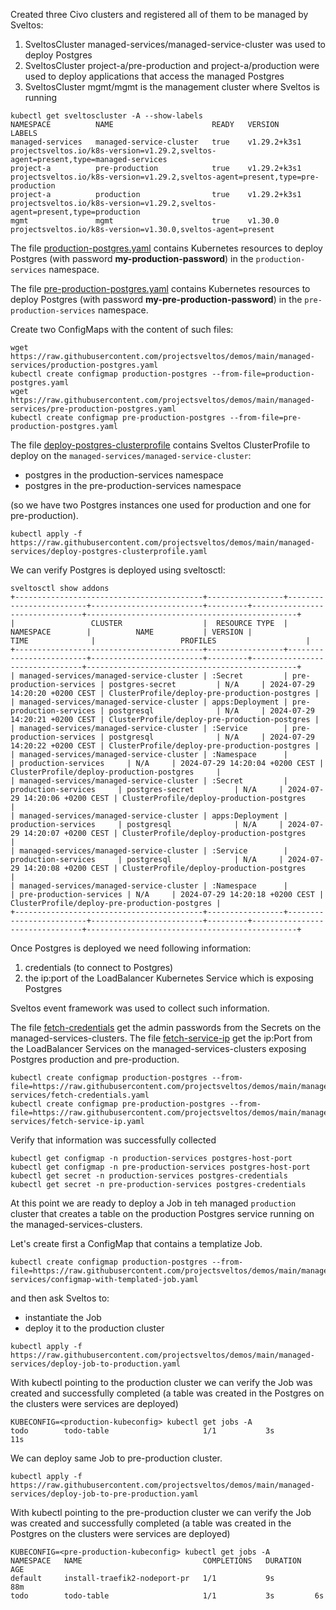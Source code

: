 Created three Civo clusters and registered all of them to be managed by Sveltos:

1. SveltosCluster managed-services/managed-service-cluster was used to deploy Postgres
2. SveltosCluster project-a/pre-production  and project-a/production were used to deploy applications that access the managed Postgres
3. SveltosCluster mgmt/mgmt is the management cluster where Sveltos is running

```
kubectl get sveltoscluster -A --show-labels                                     
NAMESPACE          NAME                      READY   VERSION        LABELS
managed-services   managed-service-cluster   true    v1.29.2+k3s1   projectsveltos.io/k8s-version=v1.29.2,sveltos-agent=present,type=managed-services
project-a          pre-production            true    v1.29.2+k3s1   projectsveltos.io/k8s-version=v1.29.2,sveltos-agent=present,type=pre-production
project-a          production                true    v1.29.2+k3s1   projectsveltos.io/k8s-version=v1.29.2,sveltos-agent=present,type=production
mgmt               mgmt                      true    v1.30.0        projectsveltos.io/k8s-version=v1.30.0,sveltos-agent=present
```


The file [production-postgres.yaml](production-postgres.yaml) contains Kubernetes resources to deploy Postgres (with password __my-production-password__) in the `production-services` namespace.

The file [pre-production-postgres.yaml](pre-production-postgres.yaml) contains Kubernetes resources to deploy Postgres (with password __my-pre-production-password__) in the `pre-production-services` namespace.

Create two ConfigMaps with the content of such files:

```
wget https://raw.githubusercontent.com/projectsveltos/demos/main/managed-services/production-postgres.yaml 
kubectl create configmap production-postgres --from-file=production-postgres.yaml
wget https://raw.githubusercontent.com/projectsveltos/demos/main/managed-services/pre-production-postgres.yaml 
kubectl create configmap pre-production-postgres --from-file=pre-production-postgres.yaml 
```

The file [deploy-postgres-clusterprofile](deploy-postgres-clusterprofile.yaml) contains Sveltos ClusterProfile to deploy on the `managed-services/managed-service-cluster`:

- postgres in the production-services namespace
- postgres in the pre-production-services namespace

(so we have two Postgres instances one used for production and one for pre-production).

```
kubectl apply -f https://raw.githubusercontent.com/projectsveltos/demos/main/managed-services/deploy-postgres-clusterprofile.yaml
```

We can verify Postgres is deployed using sveltosctl:

```
sveltosctl show addons
+------------------------------------------+-----------------+-------------------------+-------------------------+---------+--------------------------------+-----------------------------------------------+
|                 CLUSTER                  |  RESOURCE TYPE  |        NAMESPACE        |          NAME           | VERSION |              TIME              |                   PROFILES                    |
+------------------------------------------+-----------------+-------------------------+-------------------------+---------+--------------------------------+-----------------------------------------------+
| managed-services/managed-service-cluster | :Secret         | pre-production-services | postgres-secret         | N/A     | 2024-07-29 14:20:20 +0200 CEST | ClusterProfile/deploy-pre-production-postgres |
| managed-services/managed-service-cluster | apps:Deployment | pre-production-services | postgresql              | N/A     | 2024-07-29 14:20:21 +0200 CEST | ClusterProfile/deploy-pre-production-postgres |
| managed-services/managed-service-cluster | :Service        | pre-production-services | postgresql              | N/A     | 2024-07-29 14:20:22 +0200 CEST | ClusterProfile/deploy-pre-production-postgres |
| managed-services/managed-service-cluster | :Namespace      |                         | production-services     | N/A     | 2024-07-29 14:20:04 +0200 CEST | ClusterProfile/deploy-production-postgres     |
| managed-services/managed-service-cluster | :Secret         | production-services     | postgres-secret         | N/A     | 2024-07-29 14:20:06 +0200 CEST | ClusterProfile/deploy-production-postgres     |
| managed-services/managed-service-cluster | apps:Deployment | production-services     | postgresql              | N/A     | 2024-07-29 14:20:07 +0200 CEST | ClusterProfile/deploy-production-postgres     |
| managed-services/managed-service-cluster | :Service        | production-services     | postgresql              | N/A     | 2024-07-29 14:20:08 +0200 CEST | ClusterProfile/deploy-production-postgres     |
| managed-services/managed-service-cluster | :Namespace      |                         | pre-production-services | N/A     | 2024-07-29 14:20:18 +0200 CEST | ClusterProfile/deploy-pre-production-postgres |
+------------------------------------------+-----------------+-------------------------+-------------------------+---------+--------------------------------+-----------------------------------------------+
```

Once Postgres is deployed we need following information:

1. credentials (to connect to Postgres)
2. the ip:port of the LoadBalancer Kubernetes Service which is exposing Postgres

Sveltos event framework was used to collect such information.

The file [fetch-credentials](fetch-credentials.yaml) get the admin passwords from the Secrets on the managed-services-clusters.
The file [fetch-service-ip](fetch-service-ip.yaml) get the ip:Port from the LoadBalancer Services on the managed-services-clusters exposing Postgres production and pre-production.

```
kubectl create configmap production-postgres --from-file=https://raw.githubusercontent.com/projectsveltos/demos/main/managed-services/fetch-credentials.yaml
kubectl create configmap pre-production-postgres --from-file=https://raw.githubusercontent.com/projectsveltos/demos/main/managed-services/fetch-service-ip.yaml
``` 

Verify that information was successfully collected

```
kubectl get configmap -n production-services postgres-host-port 
kubectl get configmap -n pre-production-services postgres-host-port
kubectl get secret -n production-services postgres-credentials
kubectl get secret -n pre-production-services postgres-credentials
```

At this point we are ready to deploy a Job in teh managed `production` cluster that creates a table on the production Postgres service running on the managed-services-clusters.

Let's create first a ConfigMap that contains a templatize Job.

```
kubectl create configmap production-postgres --from-file=https://raw.githubusercontent.com/projectsveltos/demos/main/managed-services/configmap-with-templated-job.yaml
```

and then ask Sveltos to:

- instantiate the Job
- deploy it to the production cluster

```
kubectl apply -f https://raw.githubusercontent.com/projectsveltos/demos/main/managed-services/deploy-job-to-production.yaml
```

With kubectl pointing to the production cluster we can verify the Job was created and successfully completed (a table was created in the Postgres on the clusters were services are deployed)

```
KUBECONFIG=<production-kubeconfig> kubectl get jobs -A
todo        todo-table                     1/1           3s         11s
```

We can deploy same Job to pre-production cluster. 

```
kubectl apply -f https://raw.githubusercontent.com/projectsveltos/demos/main/managed-services/deploy-job-to-pre-production.yaml

```

With kubectl pointing to the pre-production cluster we can verify the Job was created and successfully completed (a table was created in the Postgres on the clusters were services are deployed)

```
KUBECONFIG=<pre-production-kubeconfig> kubectl get jobs -A
NAMESPACE   NAME                           COMPLETIONS   DURATION   AGE
default     install-traefik2-nodeport-pr   1/1           9s         88m
todo        todo-table                     1/1           3s         6s
```
